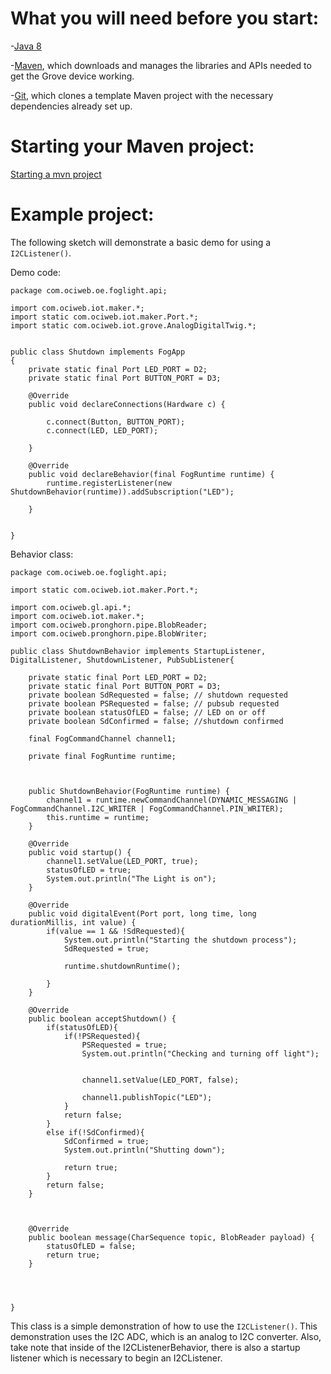 # What you will need before you start:
-[Java 8](https://docs.oracle.com/javase/8/docs/technotes/guides/install/install_overview.html) 

-[Maven](https://maven.apache.org/install.html), which downloads and manages the libraries and APIs needed to get the Grove device working.

-[Git](https://git-scm.com/), which clones a template Maven project with the necessary dependencies already set up.

# Starting your Maven project: 
[Starting a mvn project](https://github.com/oci-pronghorn/FogLighter/blob/master/README.md)

# Example project:

The following sketch will demonstrate a basic demo for using a ```I2CListener()```.

Demo code:

```
package com.ociweb.oe.foglight.api;

import com.ociweb.iot.maker.*;
import static com.ociweb.iot.maker.Port.*;
import static com.ociweb.iot.grove.AnalogDigitalTwig.*;


public class Shutdown implements FogApp
{	
	private static final Port LED_PORT = D2;
	private static final Port BUTTON_PORT = D3;
	
    @Override
    public void declareConnections(Hardware c) {
        
    	c.connect(Button, BUTTON_PORT);
    	c.connect(LED, LED_PORT);

    }
  
    @Override
    public void declareBehavior(final FogRuntime runtime) {
    	runtime.registerListener(new ShutdownBehavior(runtime)).addSubscription("LED");
    	
    }          

          
}

```
Behavior class:

```
package com.ociweb.oe.foglight.api;

import static com.ociweb.iot.maker.Port.*;

import com.ociweb.gl.api.*;
import com.ociweb.iot.maker.*;
import com.ociweb.pronghorn.pipe.BlobReader;
import com.ociweb.pronghorn.pipe.BlobWriter;

public class ShutdownBehavior implements StartupListener, DigitalListener, ShutdownListener, PubSubListener{

	private static final Port LED_PORT = D2;
	private static final Port BUTTON_PORT = D3;
	private boolean SdRequested = false; // shutdown requested
	private boolean PSRequested = false; // pubsub requested
	private boolean statusOfLED = false; // LED on or off
	private boolean SdConfirmed = false; //shutdown confirmed
	
	final FogCommandChannel channel1;

	private final FogRuntime runtime;

   
	
    public ShutdownBehavior(FogRuntime runtime) {
		channel1 = runtime.newCommandChannel(DYNAMIC_MESSAGING | FogCommandChannel.I2C_WRITER | FogCommandChannel.PIN_WRITER);
		this.runtime = runtime;
	}
	
	@Override
	public void startup() {
		channel1.setValue(LED_PORT, true);
		statusOfLED = true;
		System.out.println("The Light is on");
	}
	
	@Override
	public void digitalEvent(Port port, long time, long durationMillis, int value) {
		if(value == 1 && !SdRequested){
			System.out.println("Starting the shutdown process");
			SdRequested = true;
		
			runtime.shutdownRuntime();
    		
		}
	}
	
	@Override
	public boolean acceptShutdown() {
		if(statusOfLED){
			if(!PSRequested){
				PSRequested = true;
				System.out.println("Checking and turning off light");
    			
    			
				channel1.setValue(LED_PORT, false);   			
				
    			channel1.publishTopic("LED");
			}
			return false;
		}
		else if(!SdConfirmed){
			SdConfirmed = true;
			System.out.println("Shutting down");
			
			return true;
		}
		return false;
	}
	
	

	@Override
	public boolean message(CharSequence topic, BlobReader payload) {
		statusOfLED = false;
		return true;
	}
	
	

	
}

```
This class is a simple demonstration of how to use the ```I2CListener()```. This demonstration uses the I2C ADC, which is an analog to I2C converter. Also, take note that inside of the I2CListenerBehavior, there is also a startup listener which is necessary to begin an I2CListener. 
